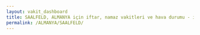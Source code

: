 ```yaml
---
layout: vakit_dashboard
title: SAALFELD, ALMANYA için iftar, namaz vakitleri ve hava durumu - ilçe/eyalet seç
permalink: /ALMANYA/SAALFELD/
---
```


<script type="text/javascript">
  var GLOBAL_COUNTRY = 'ALMANYA';
  var GLOBAL_CITY = 'SAALFELD';
  var GLOBAL_STATE = '';
  var lat = 72;
  var lon = 21;
</script>
